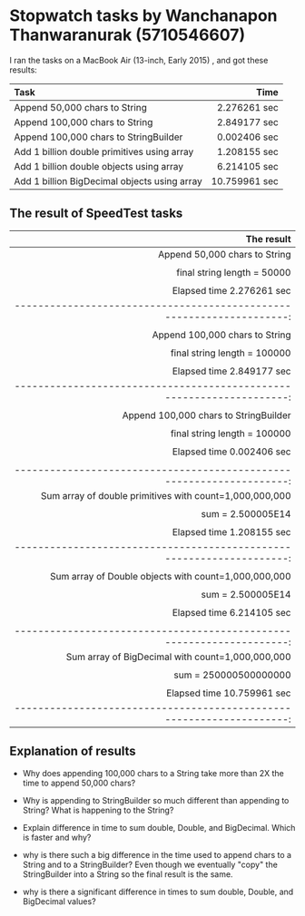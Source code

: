 # Stopwatch tasks by Wanchanapon Thanwaranurak (5710546607)

I ran the tasks on a MacBook Air (13-inch, Early 2015) , and got these results:

Task                                          | Time
:---------------------------------------------|-------------:
Append 50,000 chars to String                 | 2.276261 sec
Append 100,000 chars to String                | 2.849177 sec
Append 100,000 chars to StringBuilder         | 0.002406 sec
Add 1 billion double primitives using array   | 1.208155 sec
Add 1 billion double objects using array      | 6.214105 sec
Add 1 billion BigDecimal objects using array  | 10.759961 sec

## The result of SpeedTest tasks

The result                                                           |
--------------------------------------------------------------------:|
Append 50,000 chars to String                                        |
                                                                     |
final string length = 50000                                          |
                                                                     |
Elapsed time 2.276261 sec                                            |
--------------------------------------------------------------------:|
                                                                     |
Append 100,000 chars to String                                       |
                                                                     |
final string length = 100000                                         |
                                                                     |
Elapsed time 2.849177 sec                                            |
--------------------------------------------------------------------:|
                                                                     |
Append 100,000 chars to StringBuilder                                |
                                                                     |
final string length = 100000                                         |
                                                                     |
Elapsed time 0.002406 sec                                            |
                                                                     |
--------------------------------------------------------------------:|
Sum array of double primitives with count=1,000,000,000              |
                                                                     |
sum = 2.500005E14                                                    |
                                                                     |
Elapsed time 1.208155 sec                                            |
--------------------------------------------------------------------:|
                                                                     |
Sum array of Double objects with count=1,000,000,000                 |
                                                                     |
sum = 2.500005E14                                                    |
                                                                     |
Elapsed time 6.214105 sec                                            |
                                                                     |
--------------------------------------------------------------------:|
Sum array of BigDecimal with count=1,000,000,000                     |
                                                                     |
sum = 250000500000000                                                |
                                                                     |
Elapsed time 10.759961 sec                                           |
--------------------------------------------------------------------:|

## Explanation of results

* Why does appending 100,000 chars to a String take more than 2X the time to append 50,000 chars?


* Why is appending to StringBuilder so much different than appending to String? What is happening to the String?


* Explain difference in time to sum double, Double, and BigDecimal. Which is faster and why?

* why is there such a big difference in the time used to append chars to a String and to a StringBuilder?
  Even though we eventually "copy" the StringBuilder into a String so the final result is the same.

* why is there a significant difference in times to sum double, Double, and BigDecimal values?
